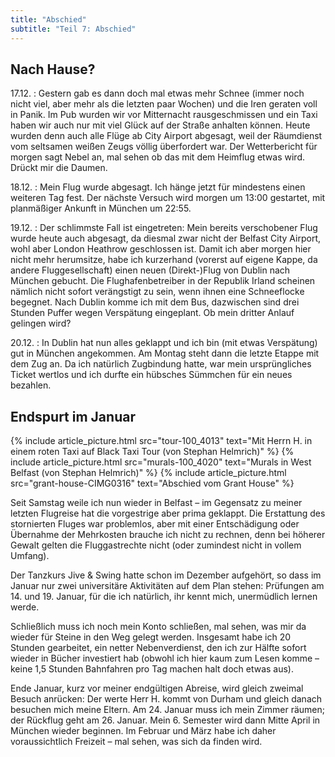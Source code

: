 ```yaml
---
title: "Abschied"
subtitle: "Teil 7: Abschied"
---
```


## Nach Hause?

17.12.
: Gestern gab es dann doch mal etwas mehr Schnee (immer noch nicht viel,
aber mehr als die letzten paar Wochen) und die Iren geraten voll in
Panik. Im Pub wurden wir vor Mitternacht rausgeschmissen und ein Taxi
haben wir auch nur mit viel Glück auf der Straße anhalten können. Heute
wurden denn auch alle Flüge ab City Airport abgesagt, weil der
Räumdienst vom seltsamen weißen Zeugs völlig überfordert war. Der
Wetterbericht für morgen sagt Nebel an, mal sehen ob das mit dem
Heimflug etwas wird. Drückt mir die Daumen.

18.12.
: Mein Flug wurde abgesagt. Ich hänge jetzt für mindestens einen weiteren
Tag fest. Der nächste Versuch wird morgen um 13:00 gestartet, mit
planmäßiger Ankunft in München um 22:55.

19.12.
: Der schlimmste Fall ist eingetreten: Mein bereits verschobener Flug
wurde heute auch abgesagt, da diesmal zwar nicht der Belfast City
Airport, wohl aber London Heathrow geschlossen ist. Damit ich aber
morgen hier nicht mehr herumsitze, habe ich kurzerhand (vorerst auf
eigene Kappe, da andere Fluggesellschaft) einen neuen (Direkt-)Flug von
Dublin nach München gebucht. Die Flughafenbetreiber in der Republik
Irland scheinen nämlich nicht sofort verängstigt zu sein, wenn ihnen
eine Schneeflocke begegnet. Nach Dublin komme ich mit dem Bus,
dazwischen sind drei Stunden Puffer wegen Verspätung eingeplant. Ob mein
dritter Anlauf gelingen wird?

20.12.
: In Dublin hat nun alles geklappt und ich bin (mit etwas Verspätung) gut
in München angekommen. Am Montag steht dann die letzte Etappe mit dem
Zug an. Da ich natürlich Zugbindung hatte, war mein ursprüngliches
Ticket wertlos und ich durfte ein hübsches Sümmchen für ein neues
bezahlen.

## Endspurt im Januar

<div class="gallery">
  {% include article_picture.html src="tour-100_4013" text="Mit Herrn H. in einem roten Taxi auf Black Taxi Tour (von Stephan Helmrich)" %}
  {% include article_picture.html src="murals-100_4020" text="Murals in West Belfast (von Stephan Helmrich)" %}
  {% include article_picture.html src="grant-house-CIMG0316" text="Abschied vom Grant House" %}
</div>

Seit Samstag weile ich nun wieder in Belfast – im Gegensatz zu meiner
letzten Flugreise hat die vorgestrige aber prima geklappt. Die
Erstattung des stornierten Fluges war problemlos, aber mit einer
Entschädigung oder Übernahme der Mehrkosten brauche ich nicht zu
rechnen, denn bei höherer Gewalt gelten die Fluggastrechte nicht (oder
zumindest nicht in vollem Umfang).

Der Tanzkurs Jive & Swing hatte schon im Dezember aufgehört, so dass im
Januar nur zwei universitäre Aktivitäten auf dem Plan stehen: Prüfungen
am 14. und 19. Januar, für die ich natürlich, ihr kennt mich,
unermüdlich lernen werde.

Schließlich muss ich noch mein Konto schließen, mal sehen, was mir da
wieder für Steine in den Weg gelegt werden. Insgesamt habe ich 20
Stunden gearbeitet, ein netter Nebenverdienst, den ich zur Hälfte sofort
wieder in Bücher investiert hab (obwohl ich hier kaum zum Lesen komme –
keine 1,5 Stunden Bahnfahren pro Tag machen halt doch etwas aus).

Ende Januar, kurz vor meiner endgültigen Abreise, wird gleich zweimal
Besuch anrücken: Der werte Herr H. kommt von Durham und gleich danach
besuchen mich meine Eltern. Am 24. Januar muss ich mein Zimmer räumen;
der Rückflug geht am 26. Januar. Mein 6. Semester wird dann Mitte April
in München wieder beginnen. Im Februar und März habe ich daher
voraussichtlich Freizeit – mal sehen, was sich da finden wird.
